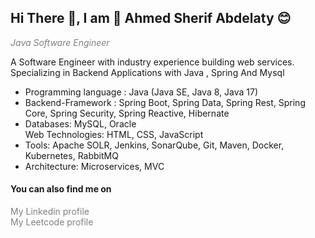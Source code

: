 <h2> Hi There 👋, I am 🤗 Ahmed Sherif Abdelaty 😊 </h2>

<i style="color:gray"> Java Software Engineer </i>

A Software Engineer with industry experience building web services. Specializing in Backend Applications with Java , Spring And Mysql 

<ul>
<li> Programming language  : Java (Java SE, Java 8, Java 17) </li>
<li> Backend-Framework     : Spring Boot, Spring Data, Spring Rest, Spring Core, Spring Security, Spring Reactive, Hibernate </li>
<li> Databases: MySQL, Oracle</li
<li> Web Technologies: HTML, CSS, JavaScript </li>  
<li> Tools: Apache SOLR, Jenkins, SonarQube, Git, Maven, Docker, Kubernetes, RabbitMQ </li>                               
<li> Architecture: Microservices, MVC </li>                               
</ul>


<h4>You can also find me on</h4>
<a href="https://www.linkedin.com/in/ahmed-sherif-b87333195/" style="color:gray;text-decoration: none;" > My Linkedin profile  </a>
<br>
<a href="https://leetcode.com/AhmedSherifAbdelaty/" style="color:gray;text-decoration: none;">My Leetcode profile </a>
